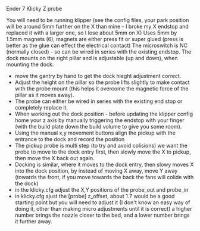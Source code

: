 Ender 7 Klicky Z probe 

You will need to be running klipper (see the config files, your park position will be around 5mm further on the X than mine - I broke my X endstop and replaced it with a larger one, so I lose about 5mm on X)
Uses 5mm by 1.5mm magnets (6), magnets are either press fit or super glued (press is better as the glue can effect the electrical contact)
The microswitch is NC (normally closed) - so can be wired in series with the existing endstop.
The dock mounts on the right pillar and is adjustable (up and down), when mounting the dock:
* move the gantry by hand to get the dock hieght adjustment correct.
* Adjust the height on the pillar so the probe lifts slightly to make contact with the probe mount (this helps it overcome the magnetic force of the pillar as it moves away).
* The probe can either be wired in series with the existing end stop or completely replace it.
* When working out the dock position - before updating the klipper config home your z axis by manually triggering the endstop with your finger (with the build plate down the build volume to give you some room).
* Using the manual x,y movement buttons align the pickup with the entrance to the dock and record the position
* The pickup probe is multi step (to try and avoid colisions) we want the probe to move to the dock entry first, then slowly move the X to pickup, then move the X back out again.
* Docking is similar, where it moves to the dock entry, then slowy moves X into the dock position, by instead of moving X away, move Y away (towards the front, if you move towards the back the fans will colide with the dock)
* in the klicky.cfg adjust the X,Y positions of the probe_out and probe_in
* in klicky.cfg ajust the [probe] z_offset, about 1.7 would be a good starting point but you will need to adjust it (I don't know an easy way of doing it, other than making micro adjustments until it is correct) a higher number brings the nozzle closer to the bed, and a lower number brings it further away.

